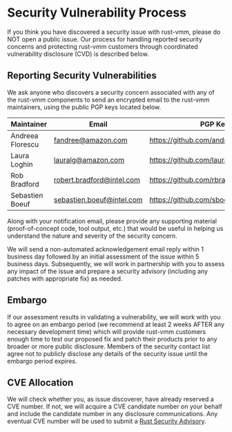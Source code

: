 # Security Vulnerability Process

If you think you have discovered a security issue with rust-vmm, please do NOT
open a public issue. Our process for handling reported security concerns and
protecting rust-vmm customers through coordinated vulnerability disclosure
(CVD) is described below.

## Reporting Security Vulnerabilities

We ask anyone who discovers a security concern associated with any of the
rust-vmm components to send an encrypted email to the rust-vmm maintainers,
using the public PGP keys located below.

|Maintainer	|Email	|PGP Key	|
|---	|---	|---	|
|Andreea Florescu |fandree@amazon.com |https://github.com/andreeaflorescu.gpg |
|Laura Loghin |lauralg@amazon.com	|https://github.com/lauralt.gpg	|
|Rob Bradford |robert.bradford@intel.com |https://github.com/rbradford.gpg |
|Sebastien Boeuf |sebastien.boeuf@intel.com |https://github.com/sboeuf.gpg |


Along with your notification email, please provide any supporting material
(proof-of-concept code, tool output, etc.) that would be useful in helping us
understand the nature and severity of the security concern.

We will send a non-automated acknowledgement email reply within 1 business day
followed by an initial assessment of the issue within 5 business days.
Subsequently, we will work in partnership with you to assess any impact of the
issue and prepare a security advisory (including any patches with appropriate
fix) as needed.

## Embargo

If our assessment results in validating a vulnerability, we will work with you
to agree on an embargo period (we recommend at least 2 weeks AFTER any
necessary development time) which will provide rust-vmm customers enough time
to test our proposed fix and patch their products prior to any broader or more
public disclosure. Members of the security contact list agree not to publicly
disclose any details of the security issue until the embargo period expires.

## CVE Allocation

We will check whether you, as issue discoverer, have already reserved a CVE
number. If not, we will acquire a CVE candidate number on your behalf and
include the candidate number in any disclosure communications. Any eventual CVE
number will be used to submit a
[Rust Security Advisory](https://github.com/RustSec/advisory-db).
